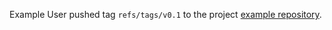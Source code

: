 Example User pushed tag `refs/tags/v0.1` to the project [example repository](http://gitlab_url/example_user/example-repository).
